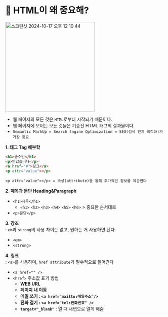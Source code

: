 # 🤔 HTML이 왜 중요해? 

<img width="282" alt="스크린샷 2024-10-17 오후 12 10 44" src="https://github.com/user-attachments/assets/52f5a036-f326-4f25-a810-07ba5a824fc3">

- 웹 페이지의 모든 것은 `HTML`로부터 시작되기 때문이다.
- 웹 페이지에 보이는 모든 것들은 기승전 HTML 태그의 결과물이다.
- `Semantic MarkUp = Search Engine Optimization = SEO(검색 엔지 최적화)가 가장 중요`

**1. 태그 Tag 해부학**
```html
<h1>송수빈</h1>
<p>반갑습니다</p>
<a href="#">링크</a>
<p attr="value"></p>
```
`<p attr="value"></p> = 속성(attribute)을 통해 추가적인 정보를 제공한다`

**2. 제목과 문단 Heading&Paragraph**<br/>
- `<h1>제목</h1>`
  -  `<h1>` `<h2>` `<h3>` `<h4>` `<h5>` `<h6>` > 중요한 순서대로 <br/>
- `<p>문단</p>`

**3. 강조**<br/> : `em`과 `strong`의 사용 차이는 없고, 원하는 거 사용하면 된다 
- `<em>`
- `<strong>`

**4. 링크** <br/> : `<a>`를 사용하며, `href attribute`가 필수적으로 들어간다
- `<a href="" />`
- `<href>` 주소값 표기 방법
  - **WEB URL**
  - **페이지 내 이동**
  - **메일 쓰기 : `<a href="mailto:메일주소"/>`**
  - **전화 걸기 : `<a href="tel:전화번호" />`**
  - **`target="_blank"`** : 열 때 새탭으로 열게 해줌 

